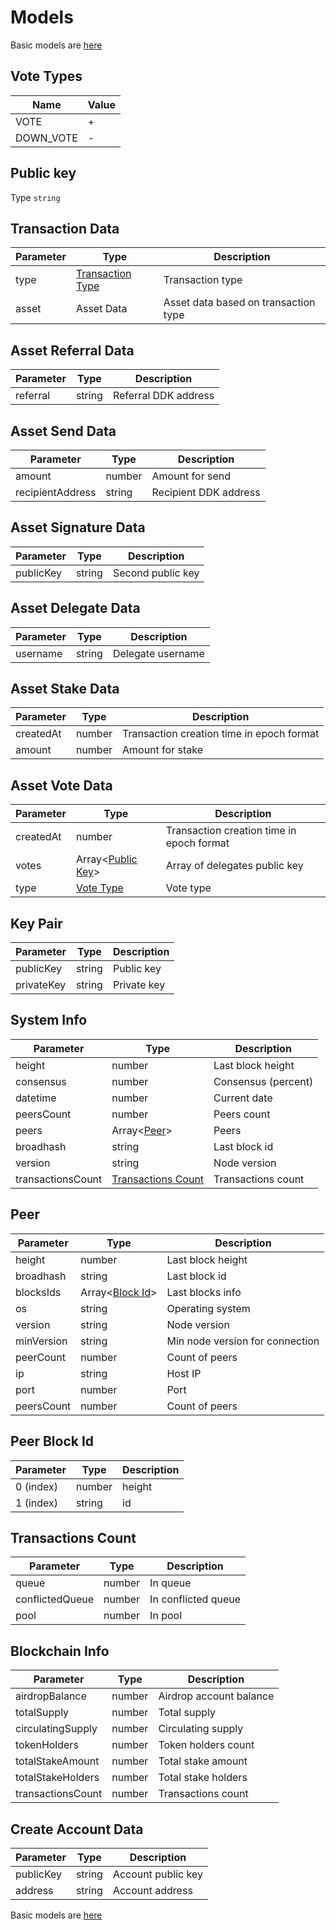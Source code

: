 # Models

Basic models are [here](https://github.com/AraiEzzra/DDKCORE/blob/master/docs/api/models.md)

## Vote Types

| Name      | Value |
|-----------|-------|
| VOTE      | +     |
| DOWN_VOTE | -     |

## Public key

Type `string`

## Transaction Data

| Parameter | Type                                   | Description                          |
|-----------|----------------------------------------|--------------------------------------|
| type      | [Transaction Type](https://github.com/AraiEzzra/DDKCORE/blob/master/docs/api/models.md#transaction-types) | Transaction type                     |
| asset     | Asset Data                             | Asset data based on transaction type |

## Asset Referral Data

| Parameter        | Type   | Description           |
|------------------|--------|-----------------------|
| referral         | string | Referral DDK address  |

## Asset Send Data

| Parameter        | Type   | Description           |
|------------------|--------|-----------------------|
| amount           | number | Amount for send       |
| recipientAddress | string | Recipient DDK address |

## Asset Signature Data

| Parameter        | Type   | Description           |
|------------------|--------|-----------------------|
| publicKey        | string | Second public key     |

## Asset Delegate Data

| Parameter        | Type   | Description           |
|------------------|--------|-----------------------|
| username         | string | Delegate username     |

## Asset Stake Data

| Parameter        | Type   | Description                               |
|------------------|--------|-------------------------------------------|
| createdAt        | number | Transaction creation time in epoch format |
| amount           | number | Amount for stake                          |

## Asset Vote Data

| Parameter        | Type                                      | Description                               |
|------------------|-------------------------------------------|-------------------------------------------|
| createdAt        | number                                    | Transaction creation time in epoch format |
| votes            | Array<[Public Key](#public-key)> | Array of delegates public key             |
| type             | [Vote Type](#vote-types)                  | Vote type                                 |

## Key Pair

| Parameter  | Type   | Description |
|------------|--------|-------------|
| publicKey  | string | Public key  |
| privateKey | string | Private key |

## System Info

| Parameter         | Type                                      | Description           |
|-------------------|-------------------------------------------|-----------------------|
| height            | number                                    | Last block height     |
| consensus         | number                                    | Consensus (percent)   |
| datetime          | number                                    | Current date          |
| peersCount        | number                                    | Peers count           |
| peers             | Array<[Peer](#peer)>                      | Peers                 |
| broadhash         | string                                    | Last block id         |
| version           | string                                    | Node version          |
| transactionsCount | [Transactions Count](#transactions-count) | Transactions count    |

## Peer

| Parameter         | Type                              | Description                     |
|-------------------|-----------------------------------|---------------------------------|
| height            | number                            | Last block height               |
| broadhash         | string                            | Last block id                   |
| blocksIds         | Array<[Block Id](#peer-block-id)> | Last blocks info                |
| os                | string                            | Operating system                |
| version           | string                            | Node version                    |
| minVersion        | string                            | Min node version for connection |
| peerCount         | number                            | Count of peers                  |
| ip                | string                            | Host IP                         |
| port              | number                            | Port                            |
| peersCount        | number                            | Count of peers                  |

## Peer Block Id

| Parameter         | Type               | Description           |
|-------------------|--------------------|-----------------------|
| 0 (index)         | number             | height                |
| 1 (index)         | string             | id                    |

## Transactions Count

| Parameter         | Type   | Description             |
|-------------------|--------|-------------------------|
| queue             | number | In queue                |
| conflictedQueue   | number | In conflicted queue     |
| pool              | number | In pool                 |

## Blockchain Info

| Parameter         | Type   | Description             |
|-------------------|--------|-------------------------|
| airdropBalance    | number | Airdrop account balance |
| totalSupply       | number | Total supply            |
| circulatingSupply | number | Circulating supply      |
| tokenHolders      | number | Token holders count     |
| totalStakeAmount  | number | Total stake amount      |
| totalStakeHolders | number | Total stake holders     |
| transactionsCount | number | Transactions count      |


## Create Account Data

| Parameter        | Type   | Description           |
|------------------|--------|-----------------------|
| publicKey        | string | Account public key    |
| address          | string | Account address       |

Basic models are [here](https://github.com/AraiEzzra/DDKCORE/blob/master/docs/api/models.md)
